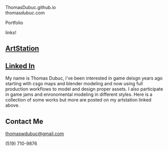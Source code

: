  ThomasDubuc.github.io<br/>
 thomasdubuc.com<br/>
 
Portfolio  <br/>



links!<br/>
## [ArtStation](https://www.artstation.com/thomas_dubuc)
## [Linked In](https://www.linkedin.com/feed/?trk=guest_homepage-basic_google-one-tap-submit)


My name is Thomas Dubuc, i've been interested in game deisgn years ago starting with csgo maps and blender modeling and now using full production workflows to model and design proper assets. I also participate in game jams and enronomental modeling in different styles. Here is a collection of some works but more are posted on my artstation linked above.<br/>


## Contact Me<br/>
thomaswdubuc@gmail.com

(519) 710-9876







